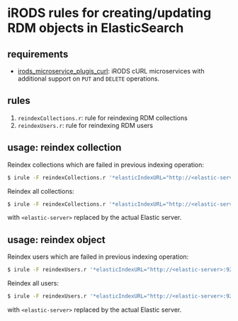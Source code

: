 # iRODS rules for creating/updating RDM objects in ElasticSearch

## requirements

- [irods_microservice_plugis_curl](https://github.com/donders-research-data-management/irods_microservice_plugins_curl): iRODS cURL microservices with additional support on `PUT` and `DELETE` operations.

## rules

1. `reindexCollections.r`: rule for reindexing RDM collections
1. `reindexUsers.r`: rule for reindexing RDM users 

## usage: reindex collection

Reindex collections which are failed in previous indexing operation:

```bash
$ irule -F reindexCollections.r '*elasticIndexURL="http://<elastic-server>:9200/rdm"' '*full="false"'
``` 

Reindex all collections:

```bash
$ irule -F reindexCollections.r '*elasticIndexURL="http://<elastic-server>:9200/rdm"' '*full="true"'
``` 

with `<elastic-server>` replaced by the actual Elastic server.

## usage: reindex object 

Reindex users which are failed in previous indexing operation:

```bash
$ irule -F reindexUsers.r '*elasticIndexURL="http://<elastic-server>:9200/rdm"' '*full="false"'
``` 

Reindex all users:

```bash
$ irule -F reindexUsers.r '*elasticIndexURL="http://<elastic-server>:9200/rdm"' '*full="true"'
``` 

with `<elastic-server>` replaced by the actual Elastic server.

